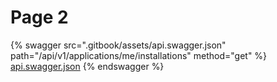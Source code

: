 # Page 2

{% swagger src=".gitbook/assets/api.swagger.json" path="/api/v1/applications/me/installations" method="get" %}
[api.swagger.json](.gitbook/assets/api.swagger.json)
{% endswagger %}
